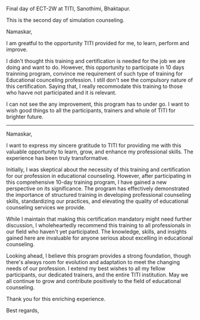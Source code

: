 


Final day of ECT-2W at TITI, Sanothimi, Bhaktapur.

This is the second day of simulation counseling. 



Namaskar,

I am greatful to the opportunity TITI provided for me, to learn, perform and improve. 

I didn't thought this training and certification is needed for the job we are doing and want to do. However, this opportunity to participate in 10 days trainning program, convince me requirement of such type of training for Educational counceling profession. I still don't see the compulsory nature of this certification. Saying that, I really recommodate this training to those who havve not participated and it is relevant.


I can not see the any improvement, this program has to under go. I want to wish good things to all the participants, trainers and whole of TITI for brighter future.


---

Namaskar,

I want to express my sincere gratitude to TITI for providing me with this valuable opportunity to learn, grow, and enhance my professional skills. The experience has been truly transformative.

Initially, I was skeptical about the necessity of this training and certification for our profession in educational counseling. However, after participating in this comprehensive 10-day training program, I have gained a new perspective on its significance. The program has effectively demonstrated the importance of structured training in developing professional counseling skills, standardizing our practices, and elevating the quality of educational counseling services we provide.

While I maintain that making this certification mandatory might need further discussion, I wholeheartedly recommend this training to all professionals in our field who haven't yet participated. The knowledge, skills, and insights gained here are invaluable for anyone serious about excelling in educational counseling.

Looking ahead, I believe this program provides a strong foundation, though there's always room for evolution and adaptation to meet the changing needs of our profession. I extend my best wishes to all my fellow participants, our dedicated trainers, and the entire TITI institution. May we all continue to grow and contribute positively to the field of educational counseling.

Thank you for this enriching experience.

Best regards,




